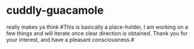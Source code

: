 # cuddly-guacamole
really makes ya think
#This is basically a place-holder, I am working on a few things and will iterate once clear direction is obtained. Thank you for your interest, and have a pleasant consciousness.#
